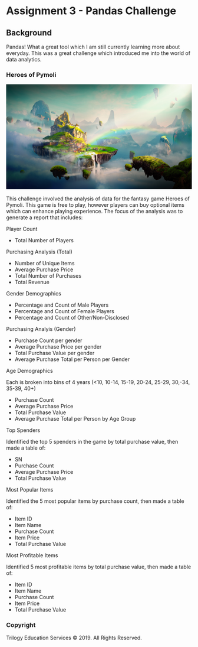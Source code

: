 # Assignment 3 - Pandas Challenge

## Background 

Pandas! What a great tool which I am still currently learning more about everyday. This was a great challenge which introduced me into the world of data analytics.

### Heroes of Pymoli

![Heroes of Pymoli](Images/Fantasy.png)

This challenge involved the analysis of data for the fantasy game Heroes of Pymoli. This game is free to play, however players can buy optional items which can enhance playing experience. The focus of the analysis was to generate a report that includes:

Player Count

* Total Number of Players

Purchasing Analysis (Total)

* Number of Unique Items
* Average Purchase Price
* Total Number of Purchases
* Total Revenue

Gender Demographics

* Percentage and Count of Male Players
* Percentage and Count of Female Players
* Percentage and Count of Other/Non-Disclosed

Purchasing Analyis (Gender)

* Purchase Count per gender
* Average Purchase Price per gender
* Total Purchase Value per gender
* Average Purchase Total per Person per Gender 
 
 Age Demographics
 
 Each is broken into bins of 4 years (<10, 10-14, 15-19, 20-24, 25-29, 30,-34, 35-39, 40+)
 * Purchase Count
 * Average Purchase Price
 * Total Purchase Value
 * Average Purchase Total per Person by Age Group
 
 Top Spenders
 
 Identified the top 5 spenders in the game by total purchase value, then made a table of:
 * SN
 * Purchase Count
 * Average Purchase Price
 * Total Purchase Value
 
 Most Popular Items
 
 Identified the 5 most popular items by purchase count, then made a table of:
 * Item ID
 * Item Name
 * Purchase Count
 * Item Price
 * Total Purchase Value
 
 Most Profitable Items
 
 Identified 5 most profitable items by total purchase value, then made a table of:
 * Item ID
 * Item Name
 * Purchase Count
 * Item Price
 * Total Purchase Value
 
### Copyright

Trilogy Education Services © 2019. All Rights Reserved.
 

